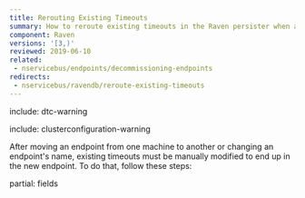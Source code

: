 ```yaml
---
title: Rerouting Existing Timeouts
summary: How to reroute existing timeouts in the Raven persister when an endpoint is moved
component: Raven
versions: '[3,)'
reviewed: 2019-06-10
related:
 - nservicebus/endpoints/decommissioning-endpoints
redirects:
 - nservicebus/ravendb/reroute-existing-timeouts
---
```


include: dtc-warning

include: clusterconfiguration-warning

After moving an endpoint from one machine to another or changing an endpoint's name, existing timeouts must be manually modified to end up in the new endpoint. To do that, follow these steps:

partial: fields
